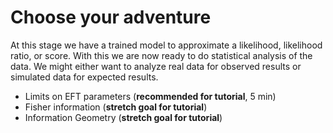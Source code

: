 # Choose your adventure

At this stage we have a trained model to approximate a likelihood, likelihood ratio, or score. With this we are now ready to do statistical analysis of the data. We might either want to analyze real data for observed results or simulated data for expected results.

* Limits on EFT parameters (**recommended for tutorial**, 5 min)
* Fisher information (**stretch goal for tutorial**)
* Information Geometry (**stretch goal for tutorial**)

